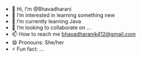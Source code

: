 - 👋 Hi, I’m @Bhavadharani
- 👀 I’m interested in learning something new
- 🌱 I’m currently learning Java
- 💞️ I’m looking to collaborate on ...
- 📫 How to reach me bhavadharanik412@gmail.com
- 😄 Pronouns: She/her
- ⚡ Fun fact: ...

<!---
Bhavadharani412/Bhavadharani412 is a ✨ special ✨ repository because its `README.md` (this file) appears on your GitHub profile.
You can click the Preview link to take a look at your changes.
--->
